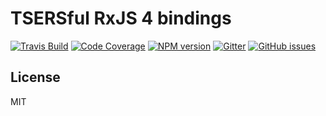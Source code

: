 # TSERSful RxJS 4 bindings

[![Travis Build](https://img.shields.io/travis/tsers-js/rx/master.svg?style=flat-square)](https://travis-ci.org/tsers-js/rx)
[![Code Coverage](https://img.shields.io/codecov/c/github/tsers-js/rx/master.svg?style=flat-square)](https://codecov.io/github/tsers-js/rx)
[![NPM version](https://img.shields.io/npm/v/@tsers/rx.svg?style=flat-square)](https://www.npmjs.com/package/@tsers/rx)
[![Gitter](https://img.shields.io/gitter/room/tsers-js/chat.js.svg?style=flat-square)](https://gitter.im/tsers-js/chat)
[![GitHub issues](https://img.shields.io/badge/issues-%40tsers%2Fcore-blue.svg?style=flat-square)](https://github.com/tsers-js/core/issues)


## License

MIT
